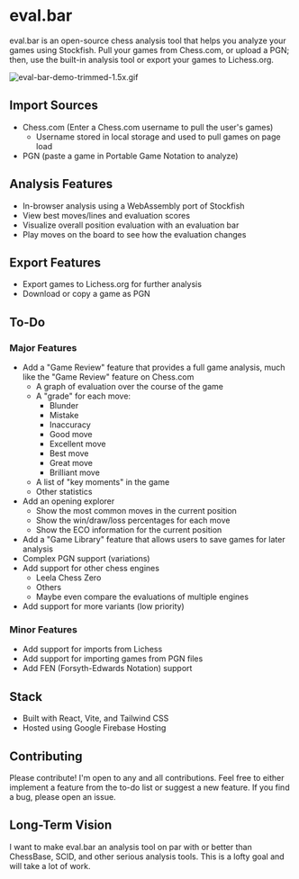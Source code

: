 # eval.bar

eval.bar is an open-source chess analysis tool that helps you analyze your games using Stockfish. Pull your games from Chess.com, or upload a PGN; then, use the built-in analysis tool or export your games to Lichess.org.

![eval-bar-demo-trimmed-1.5x.gif](public%2Feval-bar-demo-trimmed-1.5x.gif)

## Import Sources
- Chess.com (Enter a Chess.com username to pull the user's games)
    - Username stored in local storage and used to pull games on page load
- PGN (paste a game in Portable Game Notation to analyze)

## Analysis Features
- In-browser analysis using a WebAssembly port of Stockfish
- View best moves/lines and evaluation scores
- Visualize overall position evaluation with an evaluation bar
- Play moves on the board to see how the evaluation changes

## Export Features
- Export games to Lichess.org for further analysis
- Download or copy a game as PGN

## To-Do

### Major Features
- Add a "Game Review" feature that provides a full game analysis, much like the "Game Review" feature on Chess.com
  - A graph of evaluation over the course of the game
  - A "grade" for each move:
    - Blunder
    - Mistake
    - Inaccuracy
    - Good move
    - Excellent move
    - Best move
    - Great move
    - Brilliant move
  - A list of "key moments" in the game
  - Other statistics
- Add an opening explorer
  - Show the most common moves in the current position
  - Show the win/draw/loss percentages for each move
  - Show the ECO information for the current position
- Add a "Game Library" feature that allows users to save games for later analysis
- Complex PGN support (variations)
- Add support for other chess engines
    - Leela Chess Zero
    - Others
    - Maybe even compare the evaluations of multiple engines
- Add support for more variants (low priority)

### Minor Features
- Add support for imports from Lichess
- Add support for importing games from PGN files
- Add FEN (Forsyth-Edwards Notation) support

## Stack
- Built with React, Vite, and Tailwind CSS
- Hosted using Google Firebase Hosting

## Contributing
Please contribute! I'm open to any and all contributions. Feel free to either implement a feature from the to-do list or suggest a new feature. If you find a bug, please open an issue.

## Long-Term Vision
I want to make eval.bar an analysis tool on par with or better than ChessBase, SCID, and other serious analysis tools. This is a lofty goal and will take a lot of work.